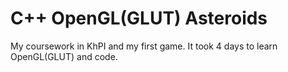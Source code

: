 # C++ OpenGL(GLUT) Asteroids

My coursework in KhPI and my first game. It took 4 days to learn OpenGL(GLUT) and code.